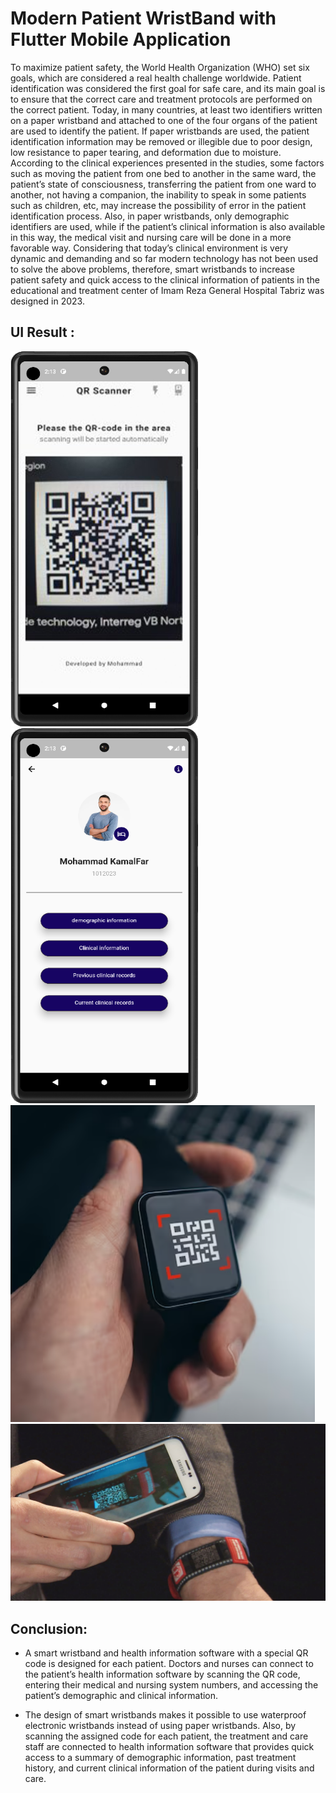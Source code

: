 # Modern Patient WristBand with Flutter Mobile Application

To maximize patient safety, the World Health Organization (WHO) set six goals, which are considered a real health challenge worldwide. Patient identification was considered the first goal for safe care, and its main goal is to ensure that the correct care and treatment protocols are performed on the correct patient. Today, in many countries, at least two identifiers written on a paper wristband and attached to one of the four organs of the patient are used to identify the patient. If paper wristbands are used, the patient identification information may be removed or illegible due to poor design, low resistance to paper tearing, and deformation due to moisture. According to the clinical experiences presented in the studies, some factors such as moving the patient from one bed to another in the same ward, the patient’s state of consciousness, transferring the patient from one ward to another, not having a companion, the inability to speak in some patients such as children, etc, may increase the possibility of error in the patient identification process. Also, in paper wristbands, only demographic identifiers are used, while if the patient’s clinical information is also available in this way, the medical visit and nursing care will be done in a more favorable way. Considering that today’s clinical environment is very dynamic and demanding and so far modern technology has not been used to solve the above problems, therefore, smart wristbands to increase patient safety and quick access to the clinical information of patients in the educational and treatment center of Imam Reza General Hospital Tabriz was designed in 2023.



## UI Result : 

<p float="left">
<img src="https://github.com/m-mardani/PatientWristBand-FlutterApplication/blob/main/images/res1.jpg" width=300 height=600>
<img src="https://github.com/m-mardani/PatientWristBand-FlutterApplication/blob/main/images/res2.png" width=300 height=600>
<img src="https://github.com/m-mardani/PatientWristBand-FlutterApplication/blob/main/images/res3.png" >
<img src="https://github.com/m-mardani/PatientWristBand-FlutterApplication/blob/main/images/res4.jpg" >

</p>


## Conclusion: 
* A smart wristband and health information software with a special QR code is designed for each patient. Doctors and nurses can connect to the patient’s health information software by scanning the QR code, entering their medical and nursing system numbers, and accessing the patient’s demographic and clinical information.

* The design of smart wristbands makes it possible to use waterproof electronic wristbands instead of using paper wristbands. Also, by scanning the assigned code for each patient, the treatment and care staff are connected to health information software that provides quick access to a summary of demographic information, past treatment history, and current clinical information of the patient during visits and care.



